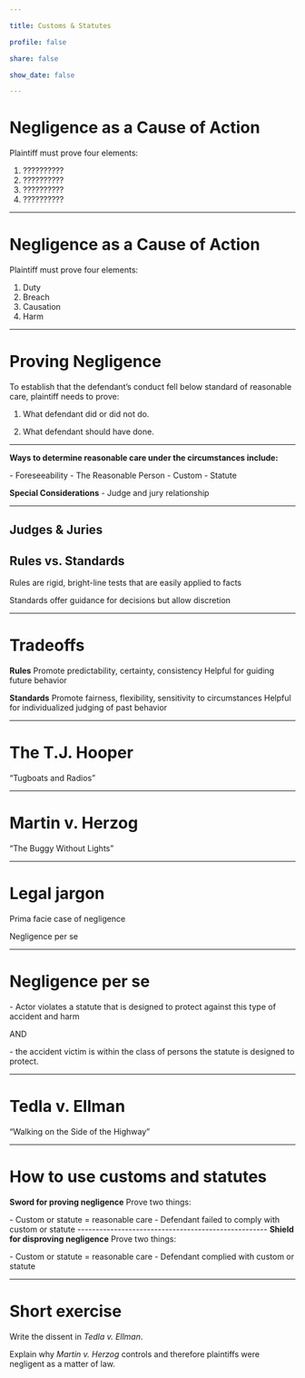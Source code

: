 ```yaml
---

title: Customs & Statutes

profile: false

share: false

show_date: false

---
```


# Negligence as a Cause of Action

Plaintiff must prove four elements:

1. ??????????
2. ??????????
3. ??????????
4. ??????????

---

# Negligence as a Cause of Action

Plaintiff must prove four elements:

1. Duty
2. Breach
3. Causation
4. Harm

---

# Proving Negligence

To establish that the defendant’s conduct fell below standard of reasonable care, plaintiff needs to prove:

1. What defendant did or did not do.

2. What defendant should have done.


---

**Ways to determine reasonable care under the circumstances include:**

\- Foreseeability
\- The Reasonable Person
\- Custom
\- Statute 

**Special Considerations**
\- Judge and jury relationship


---

## Judges & Juries

## Rules vs. Standards

Rules are rigid, bright-line tests that are easily applied to facts

Standards offer guidance for decisions but allow discretion

---
# Tradeoffs

**Rules**
Promote predictability, certainty, consistency
Helpful for guiding future behavior

**Standards**
Promote fairness, flexibility, sensitivity to circumstances
Helpful for individualized judging of past behavior

---

# The T.J. Hooper

“Tugboats and Radios” 

---

# Martin v. Herzog

“The Buggy Without Lights” 

---

# Legal jargon

Prima facie case of negligence

Negligence per se

---

# Negligence per se

\- Actor violates a statute that is designed to protect against this type of accident and harm

AND

\- the accident victim is within the class of persons the statute is designed to protect.

---

# Tedla v. Ellman

“Walking on the Side of the Highway”

---

# How to use customs and statutes

**Sword for proving negligence**
Prove two things:

\- Custom or statute = reasonable care
\- Defendant failed to comply with custom or statute
\----------------------------------------------------
**Shield for disproving negligence**
Prove two things:

\- Custom or statute = reasonable care
\- Defendant complied with custom or statute

---

# Short exercise

Write the dissent in *Tedla v. Ellman*.

Explain why *Martin v. Herzog* controls and therefore plaintiffs were negligent as a matter of law.
